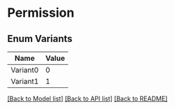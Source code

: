 # Permission

## Enum Variants

| Name | Value |
|---- | -----|
| Variant0 | 0 |
| Variant1 | 1 |


[[Back to Model list]](../README.md#documentation-for-models) [[Back to API list]](../README.md#documentation-for-api-endpoints) [[Back to README]](../README.md)


